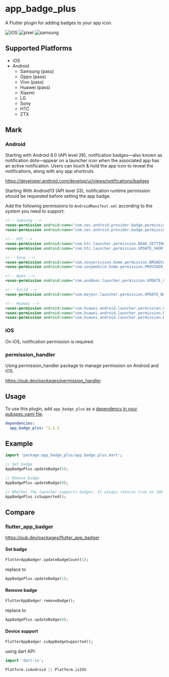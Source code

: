 # app_badge_plus

A Flutter plugin for adding badges to your app icon.

![iOS](https://raw.githubusercontent.com/windows7lake/app_badge_plus/main/screenshot/iOS.png)
![pixel](https://raw.githubusercontent.com/windows7lake/app_badge_plus/main/screenshot/pixel.png)
![samsung](https://raw.githubusercontent.com/windows7lake/app_badge_plus/main/screenshot/samsung.png)

## Supported Platforms
- iOS
- Android
    - Samsung (pass)
    - Oppo (pass)
    - Vivo (pass)
    - Huawei (pass)
    - Xiaomi
    - LG
    - Sony
    - HTC
    - ZTX

## Mark

### Android

Starting with Android 8.0 (API level 26), notification badges—also known as notification 
dots—appear on a launcher icon when the associated app has an active notification. Users can 
touch & hold the app icon to reveal the notifications, along with any app shortcuts.

https://developer.android.com/develop/ui/views/notifications/badges

Starting With Android13 (API level 33), notification runtime permission should be requested before setting the app badge.

Add the following permissions to `AndroidManifest.xml` according to the system you need to support:
```xml
<!-- Samsung -->
<uses-permission android:name="com.sec.android.provider.badge.permission.READ"/>
<uses-permission android:name="com.sec.android.provider.badge.permission.WRITE"/>

<!-- HTC -->
<uses-permission android:name="com.htc.launcher.permission.READ_SETTINGS"/>
<uses-permission android:name="com.htc.launcher.permission.UPDATE_SHORTCUT"/>

<!-- Sony -->
<uses-permission android:name="com.sonyericsson.home.permission.BROADCAST_BADGE"/>
<uses-permission android:name="com.sonymobile.home.permission.PROVIDER_INSERT_BADGE"/>

<!-- Apex -->
<uses-permission android:name="com.anddoes.launcher.permission.UPDATE_COUNT"/>

<!-- Solid -->
<uses-permission android:name="com.majeur.launcher.permission.UPDATE_BADGE"/>

<!-- Huawei -->
<uses-permission android:name="com.huawei.android.launcher.permission.CHANGE_BADGE" />
<uses-permission android:name="com.huawei.android.launcher.permission.READ_SETTINGS" />
<uses-permission android:name="com.huawei.android.launcher.permission.WRITE_SETTINGS" />
```

### iOS

On iOS, notification permission is required.

### permission_handler 

Using permission_handler package to manage permission on Android and iOS.

https://pub.dev/packages/permission_handler


## Usage

To use this plugin, add `app_badge_plus` as a [dependency in your pubspec.yaml file](https://flutter.io/platform-plugins/).

```yaml
dependencies:
  app_badge_plus: ^1.1.2
```

## Example

```dart
import 'package:app_badge_plus/app_badge_plus.dart';

// Set badge
AppBadgePlus.updateBadge(5);

// Remove badge
AppBadgePlus.updateBadge(0);

// Whether the launcher supports badges. It always returns true on iOS and it will return false on Android if the launcher doesn't support badges.
AppBadgePlus.isSupported();
```

## Compare

### flutter_app_badger

https://pub.dev/packages/flutter_app_badger

#### Set badge

```dart
FlutterAppBadger.updateBadgeCount(1);
```

replace to 


```dart
AppBadgePlus.updateBadge(1);
```

#### Remove badge

```dart
FlutterAppBadger.removeBadge();
```

replace to 


```dart
AppBadgePlus.updateBadge(0);
```

#### Device support

```dart
FlutterAppBadger.isAppBadgeSupported();
```

using dart API: 

```dart
import 'dart:io';

Platform.isAndroid || Platform.isIOS
```







